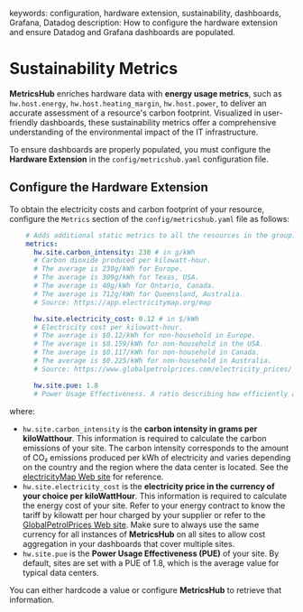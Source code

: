 keywords: configuration, hardware extension, sustainability, dashboards, Grafana, Datadog
description: How to configure the hardware extension and ensure Datadog and Grafana dashboards are populated.

# Sustainability Metrics

**MetricsHub** enriches hardware data with **energy usage metrics**, such as `hw.host.energy`, `hw.host.heating_margin`, `hw.host.power`, to deliver an accurate assessment of a resource's carbon footprint. Visualized in user-friendly dashboards, these sustainability metrics offer a comprehensive understanding of the environmental impact of the IT infrastructure.

To ensure dashboards are properly populated, you must configure the **Hardware Extension** in the `config/metricshub.yaml` configuration file. 

## Configure the Hardware Extension

To obtain the electricity costs and carbon footprint of your resource, configure the `Metrics` section of the `config/metricshub.yaml` file as follows:


```yaml
    # Adds additional static metrics to all the resources in the group.
    metrics:
      hw.site.carbon_intensity: 230 # in g/kWh
      # Carbon dioxide produced per kilowatt-hour.
      # The average is 230g/kWh for Europe.
      # The average is 309g/kWh for Texas, USA.
      # The average is 40g/kWh for Ontario, Canada.
      # The average is 712g/kWh for Queensland, Australia.
      # Source: https://app.electricitymap.org/map

      hw.site.electricity_cost: 0.12 # in $/kWh
      # Electricity cost per kilowatt-hour. 
      # The average is $0.12/kWh for non-household in Europe.
      # The average is $0.159/kWh for non-household in the USA.
      # The average is $0.117/kWh for non-household in Canada.
      # The average is $0.225/kWh for non-household in Australia.
      # Source: https://www.globalpetrolprices.com/electricity_prices/

      hw.site.pue: 1.8
      # Power Usage Effectiveness. A ratio describing how efficiently a computer data center uses energy. The ideal ratio is 1.
```

where:

* `hw.site.carbon_intensity` is the **carbon intensity in grams per kiloWatthour**. This information is required to calculate the carbon emissions of your site. The carbon intensity corresponds to the amount of CO₂ emissions produced per kWh of electricity and varies depending on the country and the region where the data center is located. See the [electricityMap Web site](https://app.electricitymap.org/map) for reference.
* `hw.site.electricity_cost` is the **electricity price in the currency of your choice per kiloWattHour**. This information is required to calculate the energy cost of your site. Refer to your energy contract to know the tariff by kilowatt per hour charged by your supplier or refer to the [GlobalPetrolPrices Web site](https://www.globalpetrolprices.com/electricity_prices/). Make sure to always use the same currency for all instances of **MetricsHub** on all sites to allow cost aggregation in your dashboards that cover multiple sites.
* `hw.site.pue` is the **Power Usage Effectiveness (PUE)** of your site. By default, sites are set with a PUE of 1.8, which is the average value for typical data centers.

You can either hardcode a value or configure **MetricsHub** to retrieve that information.